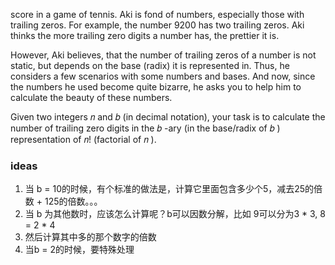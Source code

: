 score in a game of tennis.
Aki is fond of numbers, especially those with trailing zeros. For example, the number 9200
 has two trailing zeros. Aki thinks the more trailing zero digits a number has, the prettier it is.

However, Aki believes, that the number of trailing zeros of a number is not static, but depends on the base (radix) it is represented in. Thus, he considers a few scenarios with some numbers and bases. And now, since the numbers he used become quite bizarre, he asks you to help him to calculate the beauty of these numbers.

Given two integers 𝑛
 and 𝑏
 (in decimal notation), your task is to calculate the number of trailing zero digits in the 𝑏
-ary (in the base/radix of 𝑏
) representation of 𝑛!
 (factorial of 𝑛
).

### ideas
1. 当 b = 10的时候，有个标准的做法是，计算它里面包含多少个5，减去25的倍数 + 125的倍数。。。
2. 当 b 为其他数时，应该怎么计算呢？b可以因数分解，比如 9可以分为3 * 3, 8 = 2 * 4
3. 然后计算其中多的那个数字的倍数
4. 当b = 2的时候，要特殊处理